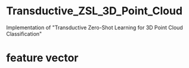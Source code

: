 # Transductive_ZSL_3D_Point_Cloud
Implementation of "Transductive Zero-Shot Learning for 3D Point Cloud Classification"


# feature vector

